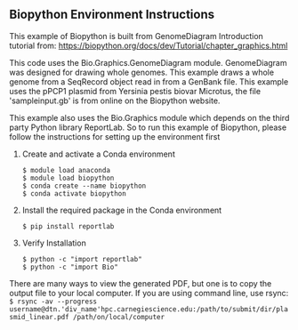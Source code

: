 ## Biopython Environment Instructions

This example of Biopython is built from GenomeDiagram Introduction tutorial from: https://biopython.org/docs/dev/Tutorial/chapter_graphics.html

This code uses the Bio.Graphics.GenomeDiagram module. GenomeDiagram was designed for drawing whole genomes. This example draws a whole genome from a SeqRecord object read in from a GenBank file. This example uses the pPCP1 plasmid from Yersinia pestis biovar Microtus, the file 'sampleinput.gb' is from online on the Biopython website.

This example also uses the Bio.Graphics module which depends on the third party Python library ReportLab. So to run this example of Biopython, please follow the instructions for setting up the environment first

1. Create and activate a Conda environment
    ```
    $ module load anaconda
    $ module load biopython
    $ conda create --name biopython
    $ conda activate biopython
    ```

2. Install the required package in the Conda environment
    ```
    $ pip install reportlab
    ```
3. Verify Installation
    ```
    $ python -c "import reportlab"
    $ python -c "import Bio"
    ```

There are many ways to view the generated PDF, but one is to copy the output file to your local computer. If you are using command line, use rsync:
    ```
    $ rsync -av --progress username@dtn.'div_name'hpc.carnegiescience.edu:/path/to/submit/dir/plasmid_linear.pdf /path/on/local/computer
    ```
